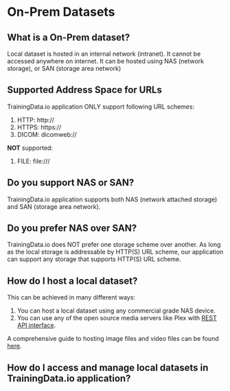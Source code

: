 # On-Prem Datasets

## What is a On-Prem dataset?

Local dataset is hosted in an internal network (intranet). It cannot be accessed anywhere on internet. It can be hosted using NAS (network  storage), or SAN (storage area network)

## Supported Address Space for URLs

TrainingData.io application ONLY support following URL schemes:

1. HTTP: http://
2. HTTPS: https://
3. DICOM: dicomweb://

**NOT** supported:
1. FILE: file:///

## Do you support NAS or SAN?

TrainingData.io application supports both NAS (network attached storage) and SAN (storage area network).

## Do you prefer NAS over SAN?

TrainingData.io does NOT prefer one storage scheme over another. As long as the local storage is addressable by HTTP(S) URL scheme, our application can support any storage that supports HTTP(S) URL scheme.

## How do I host a local dataset?

This can be achieved in many different ways:

1. You can host a local dataset using any commercial grade NAS device.
2. You can use any of the open source media servers like Plex with [REST API interface](https://docs.google.com/document/d/19bTQr99oKn2pOpHcVtqidokbq9zup-K-mFy8JmII6uQ/edit?usp=sharing).

A comprehensive guide to hosting image files and video files can be found [here](https://www.theguardian.com/technology/askjack/2014/jul/31/how-do-i-set-up-a-media-server-to-share-photos-with-phones-and-tablets).


## How do I access and manage local datasets in TrainingData.io application?

